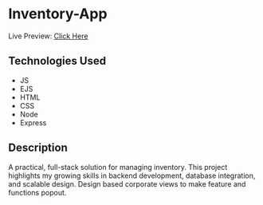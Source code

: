 # Inventory-App
Live Preview: [Click Here](https://inventory-app-pa84.onrender.com)

## Technologies Used

* JS
* EJS
* HTML
* CSS
* Node
* Express

## Description
A practical, full-stack solution for managing inventory. This project highlights my growing skills in backend development, database integration, and scalable design. Design based corporate views to make feature and functions popout.
